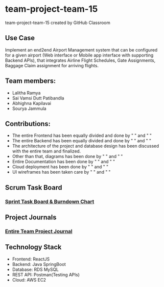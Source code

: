 # team-project-team-15
team-project-team-15 created by GitHub Classroom

Use Case
------------
Implement an end2end Airport Management system that can be configured for a given airport (Web interface or Mobile app interface with supporting Backend APIs), that integrates Airline Flight Schedules, Gate Assignments, Baggage Claim assignment for arriving flights.

## Team members:
 - Lalitha Ramya
 - Sai Vamsi Dutt Patibandla
 - Abhighna Kapilavai
 - Sourya Jammula

## Contributions:
- The entire Frontend has been equally divided and done by "   " and " "
- The entire Backend has been equally divided and done by " " and " "
- The architecture of the project and database design has been discussed with the entire team and finalized.
- Other than that, diagrams has been done by " " and " "
- Entire Documentation has been done by " " and " "
- Cloud deployment has been done by " " and " "
- UI wireframes has been taken care by " " and " "

## Scrum Task Board

### <a href="https://docs.google.com/spreadsheets/d/1weY_GHhofU0jSJJvLD5lhG5FmmLjOBSH/edit?usp=share_link&ouid=100184353065011251171&rtpof=true&sd=true">Sprint Task Board & Burndown Chart</a>

## Project Journals
### <a href="https://docs.google.com/document/d/1cpyHVhgdqCCyZ_bRKQo0pA0WiOWOcQ3n/edit?usp=share_link&ouid=100184353065011251171&rtpof=true&sd=true">Entire Team Project Journal</a>

## Technology Stack
- Frontend: ReactJS
- Backend: Java SpringBoot
- Database: RDS MySQL
- REST API: Postman(Testing APIs)
- Cloud: AWS EC2
